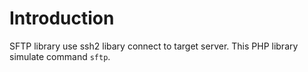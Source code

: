 # Introduction

SFTP library use ssh2 libary connect to target server. This PHP library simulate command `sftp`.

